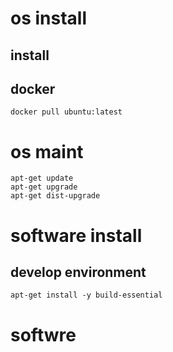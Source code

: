 # os install

## install

## docker
```
docker pull ubuntu:latest
```


# os maint
```
apt-get update
apt-get upgrade
apt-get dist-upgrade
```

# software install
## develop environment
```
apt-get install -y build-essential
```

# softwre

